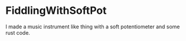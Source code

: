 # FiddlingWithSoftPot
I made a music instrument like thing with a soft potentiometer and some rust code.
